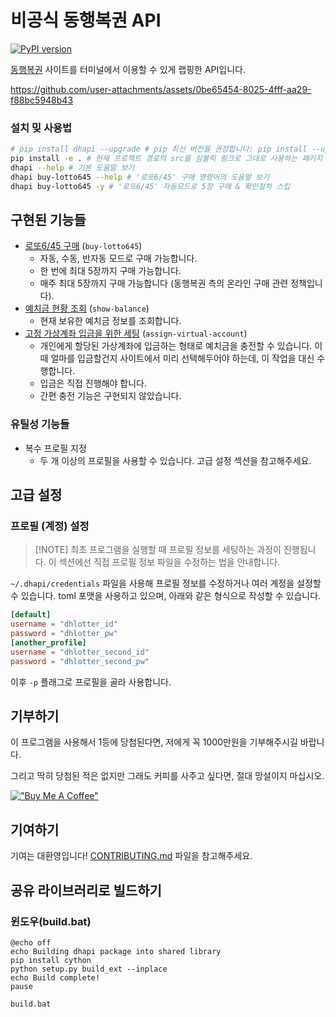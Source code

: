 # 비공식 동행복권 API

[![PyPI version](https://badge.fury.io/py/dhapi.svg)](https://badge.fury.io/py/dhapi)

[동행복권](https://dhlottery.co.kr/) 사이트를 터미널에서 이용할 수 있게 랩핑한 API입니다.

https://github.com/user-attachments/assets/0be65454-8025-4fff-aa29-f88bc5948b43

### 설치 밎 사용법

```sh
# pip install dhapi --upgrade # pip 최신 버전을 권장합니다: pip install --upgrade pip
pip install -e . # 현재 프로젝트 경로의 src를 심볼릭 링크로 그대로 사용하는 패키지 설치하기옴
dhapi --help # 기본 도움말 보기 
dhapi buy-lotto645 --help # '로또6/45' 구매 명령어의 도움말 보기
dhapi buy-lotto645 -y # '로또6/45' 자동모드로 5장 구매 & 확인절차 스킵
```

## 구현된 기능들

- [로또6/45 구매](https://dhlottery.co.kr/gameInfo.do?method=gameMethod&wiselog=H_B_1_1) (`buy-lotto645`)
    - 자동, 수동, 반자동 모드로 구매 가능합니다.
    - 한 번에 최대 5장까지 구매 가능합니다.
    - 매주 최대 5장까지 구매 가능합니다 (동행복권 측의 온라인 구매 관련 정책입니다).
- [예치금 현황 조회](https://dhlottery.co.kr/userSsl.do?method=myPage) (`show-balance`)
    - 현재 보유한 예치금 정보를 조회합니다.
- [고정 가상계좌 입금을 위한 세팅](https://dhlottery.co.kr/userSsl.do?method=myPage) (`assign-virtual-account`)
    - 개인에게 할당된 가상계좌에 입금하는 형태로 예치금을 충전할 수 있습니다. 이 때 얼마를 입금할건지 사이트에서 미리 선택해두어야 하는데, 이 작업을 대신 수행합니다.
    - 입금은 직접 진행해야 합니다.
    - 간편 충전 기능은 구현되지 않았습니다.

### 유틸성 기능들

- 복수 프로필 지정
    - 두 개 이상의 프로필을 사용할 수 있습니다. 고급 설정 섹션을 참고해주세요.

## 고급 설정

### 프로필 (계정) 설정

> [!NOTE] 최초 프로그램을 실행할 때 프로필 정보를 세팅하는 과정이 진행됩니다. 이 섹션에선 직접 프로필 정보 파일을 수정하는 법을 안내합니다.

`~/.dhapi/credentials` 파일을 사용해 프로필 정보를 수정하거나 여러 계정을 설정할 수 있습니다. toml 포맷을 사용하고 있으며, 아래와 같은 형식으로 작성할 수 있습니다.

```toml
[default]
username = "dhlotter_id"
password = "dhlotter_pw"
[another_profile]
username = "dhlotter_second_id"
password = "dhlotter_second_pw"
```

이후 `-p` 플래그로 프로필을 골라 사용합니다.

## 기부하기

이 프로그램을 사용해서 1등에 당첨된다면, 저에게 꼭 1000만원을 기부해주시길 바랍니다.

그리고 딱히 당첨된 적은 없지만 그래도 커피를 사주고 싶다면, 절대 망설이지 마십시오.

[!["Buy Me A Coffee"](https://www.buymeacoffee.com/assets/img/custom_images/yellow_img.png)](https://www.buymeacoffee.com/roeniss)

## 기여하기

기여는 대환영입니다! [CONTRIBUTING.md](/docs/CONTRIBUTING.md) 파일을 참고해주세요.

## 공유 라이브러리로 빌드하기
### 윈도우(build.bat)
```
@echo off
echo Building dhapi package into shared library
pip install cython
python setup.py build_ext --inplace
echo Build complete!
pause
```

```
build.bat
```